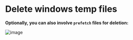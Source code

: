 # Delete windows temp files

**Optionally, you can also involve `prefetch` files for deletion:**

![image](https://github.com/user-attachments/assets/0d29f471-480f-4bd3-a2e7-4f84a71f06ce)
